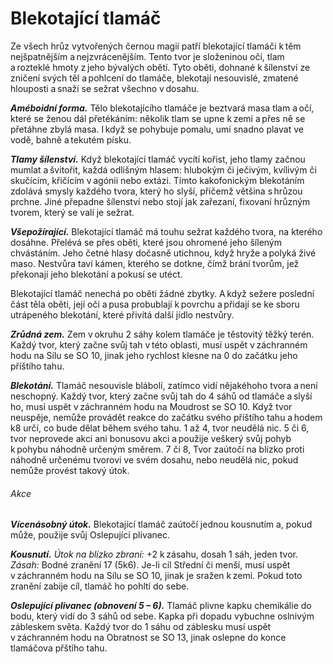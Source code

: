 # Blekotající tlamáč
  
Ze všech hrůz vytvořených černou magií patří blekotající tlamáči k těm nejšpatnějším a nejzvrácenějším. Tento tvor je složeninou očí, tlam a rozteklé hmoty z jeho bývalých obětí. Tyto oběti, dohnané k šílenství ze zničení svých těl a pohlcení do tlamáče, blekotají nesouvislé, zmatené hlouposti a snaží se sežrat všechno v dosahu.
  
***Améboidní forma.*** Tělo blekotajícího tlamáče je beztvará masa tlam a očí, které se ženou dál přetékáním: několik tlam se upne k zemi a přes ně se přetáhne zbylá masa. I když se pohybuje pomalu, umí snadno plavat ve vodě, bahně a tekutém písku.
  
***Tlamy šílenství.*** Když blekotající tlamáč vycítí kořist, jeho tlamy začnou mumlat a švitořit, každá odlišným hlasem: hlubokým či ječivým, kvílivým či skučícím, křičícím v agónii nebo extázi. Tímto kakofonickým blekotáním zdolává smysly každého tvora, který ho slyší, přičemž většina s hrůzou prchne. Jiné přepadne šílenství nebo stojí jak zařezaní, fixovaní hrůzným tvorem, který se valí je sežrat.
  
***Všepožírající.*** Blekotající tlamáč má touhu sežrat každého tvora, na kterého dosáhne. Přelévá se přes oběti, které jsou ohromené jeho šíleným chvástáním. Jeho četné hlasy dočasně utichnou, když hryže a polyká živé maso. Nestvůra taví kámen, kterého se dotkne, čímž brání tvorům, jež překonají jeho blekotání a pokusí se utéct.
  
Blekotající tlamáč nenechá po oběti žádné zbytky. A když sežere poslední část těla oběti, její oči a pusa probublají k povrchu a přidají se ke sboru utrápeného blekotání, které přivítá další jídlo nestvůry.
  
<Monster 
    title="Blekotající tlamáč"
    subtitle="Střední zrůda, neutrální"
    armor-class="9"
    hit-points="67 (9k8 + 27)"
    speed="2 sáhy, plavání 2 sáhy"
    str="10 (+0)"
    dex="8 (-1)"
    con="16 (+3)"
    int="3 (-4)"
    wis="10 (+0)"
    cha="6 (-2)"
    condition-immunities="ležící"
    senses="vidění ve tmě 12 sáhů, pasivní Vnímání 10"
    languages="—"
    challenge="2 (450 ZK)"
    >
 
***Zrůdná zem.*** Zem v okruhu 2 sáhy kolem tlamáče je těstovitý těžký terén. Každý tvor, který začne svůj tah v této oblasti, musí uspět v záchranném hodu na Sílu se SO 10, jinak jeho rychlost klesne na 0 do začátku jeho příštího tahu.
  
***Blekotání.*** Tlamáč nesouvisle blábolí, zatímco vidí nějakéhoho tvora a není neschopný. Každý tvor, který začne svůj tah do 4 sáhů od tlamáče a slyší ho, musí uspět v záchranném hodu na Moudrost se SO 10. Když tvor neuspěje, nemůže provádět reakce do začátku svého příštího tahu a hodem k8 určí, co bude dělat během svého tahu. 1 až 4, tvor neudělá nic. 5 či 6, tvor neprovede akci ani bonusovu akci a použije veškerý svůj pohyb k pohybu náhodně určeným směrem. 7 či 8, Tvor zaútočí na blízko proti náhodně určenému tvorovi ve svém dosahu, nebo neudělá nic, pokud nemůže provést takový útok.
  
###### Akce
  
***Vícenásobný útok.*** Blekotající tlamáč zaútočí jednou kousnutím a, pokud může, použije svůj Oslepující plivanec.
  
***Kousnutí.*** *Útok na blízko zbraní:* +2 k zásahu, dosah 1 sáh, jeden tvor. *Zásah:* Bodné zranění 17 (5k6). Je-li cíl Střední či menší, musí uspět v záchranném hodu na Sílu se SO 10, jinak je sražen k zemi. Pokud toto zranění zabije cíl, tlamáč ho pohltí do sebe.
  
***Oslepující plivanec (obnovení 5 – 6).*** Tlamáč plivne kapku chemikálie do bodu, který vidí do 3 sáhů od sebe. Kapka při dopadu vybuchne oslnivým zábleskem světa. Každý tvor do 1 sáhu od záblesku musí uspět v záchranném hodu na Obratnost se SO 13, jinak oslepne do konce tlamáčova přštího tahu.
  
</Monster>
